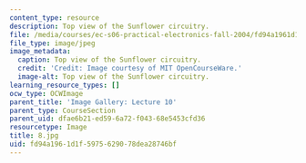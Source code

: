 ```yaml
---
content_type: resource
description: Top view of the Sunflower circuitry.
file: /media/courses/ec-s06-practical-electronics-fall-2004/fd94a1961d1f5975629078dea28746bf_8.jpg
file_type: image/jpeg
image_metadata:
  caption: Top view of the Sunflower circuitry.
  credit: 'Credit: Image courtesy of MIT OpenCourseWare.'
  image-alt: Top view of the Sunflower circuitry.
learning_resource_types: []
ocw_type: OCWImage
parent_title: 'Image Gallery: Lecture 10'
parent_type: CourseSection
parent_uid: dfae6b21-ed59-6a72-f043-68e5453cfd36
resourcetype: Image
title: 8.jpg
uid: fd94a196-1d1f-5975-6290-78dea28746bf
---
```

